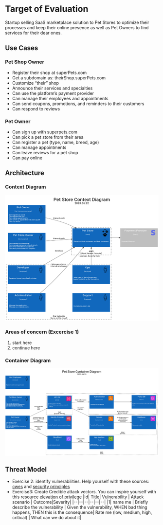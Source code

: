 # Target of Evaluation

Startup selling SaaS marketplace solution to Pet Stores to optimize their processes and keep their online presence as well as Pet Owners to find services for their dear ones.

## Use Cases

### Pet Shop Owner

* Register their shop at superPets.com
* Get a subdomain as: theirShop.superPets.com
* Customize “their” shop
* Announce their services and specialties
* Can use the platform’s payment provider
* Can manage their employees and appointments
* Can send coupons, promotions, and reminders to their customers
* Can respond to reviews

### Pet Owner

* Can sign up with superpets.com
* Can pick a pet store from their area
* Can register a pet (type, name, breed, age)
* Can manage appointments
* Can leave reviews for a pet shop
* Can pay online

## Architecture

### Context Diagram

![context_diagram](./images/context.png)

### Areas of concern (Excercise 1)

1. start here
1. continue here

### Container Diagram

![container Diagram](./images/container.png)

## Threat Model

* Exercise 2: identify vulnerabilities. Help yourself with these sources: [cwes](./cwes.md) and [security principles](./securityPrinciples.md)
* Exercise3: Create Credible attack vectors. You can inspire yourself with this resource [elevation of privilege](./stride.md)
|Id| Title| Vulnerability | Attack scenario | Outcome|Severity|
|--|--|--|--|--|--|
|1| name me | Briefly describe the vulnerability | Given the vulnerability, WHEN bad thing happens, THEN this is the consequence| Rate me (low, medium, high, critical) | What can we do about it|
